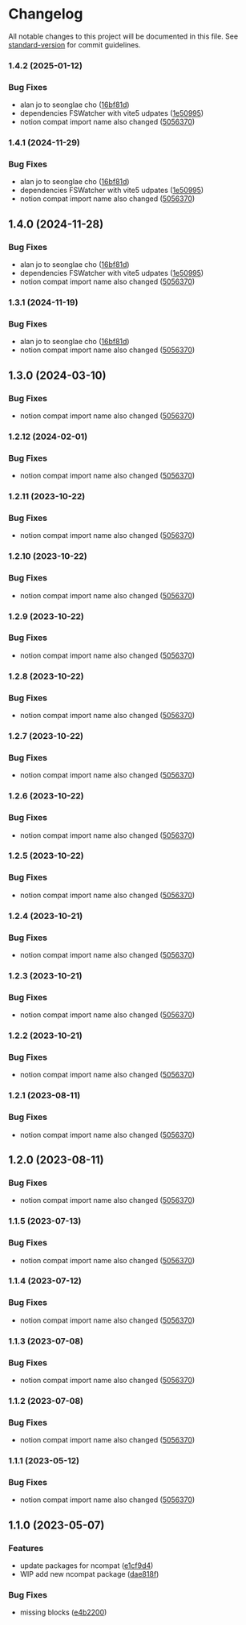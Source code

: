 # Changelog

All notable changes to this project will be documented in this file. See [standard-version](https://github.com/conventional-changelog/standard-version) for commit guidelines.

### 1.4.2 (2025-01-12)

### Bug Fixes

- alan jo to seonglae cho ([16bf81d](https://github.com/texonom/notion-node/commit/16bf81d3b2fe0efee18cae54534c5907e073c490))
- dependencies FSWatcher with vite5 udpates ([1e50995](https://github.com/texonom/notion-node/commit/1e509952417bc00166d39ab5ed8310a1bddcc7be))
- notion compat import name also changed ([5056370](https://github.com/texonom/notion-node/commit/505637077890d1b7e2c7a9caca8abe47b6ea2fdc))

### 1.4.1 (2024-11-29)

### Bug Fixes

- alan jo to seonglae cho ([16bf81d](https://github.com/texonom/notion-node/commit/16bf81d3b2fe0efee18cae54534c5907e073c490))
- dependencies FSWatcher with vite5 udpates ([1e50995](https://github.com/texonom/notion-node/commit/1e509952417bc00166d39ab5ed8310a1bddcc7be))
- notion compat import name also changed ([5056370](https://github.com/texonom/notion-node/commit/505637077890d1b7e2c7a9caca8abe47b6ea2fdc))

## 1.4.0 (2024-11-28)

### Bug Fixes

- alan jo to seonglae cho ([16bf81d](https://github.com/texonom/notion-node/commit/16bf81d3b2fe0efee18cae54534c5907e073c490))
- dependencies FSWatcher with vite5 udpates ([1e50995](https://github.com/texonom/notion-node/commit/1e509952417bc00166d39ab5ed8310a1bddcc7be))
- notion compat import name also changed ([5056370](https://github.com/texonom/notion-node/commit/505637077890d1b7e2c7a9caca8abe47b6ea2fdc))

### 1.3.1 (2024-11-19)

### Bug Fixes

- alan jo to seonglae cho ([16bf81d](https://github.com/texonom/notion-node/commit/16bf81d3b2fe0efee18cae54534c5907e073c490))
- notion compat import name also changed ([5056370](https://github.com/texonom/notion-node/commit/505637077890d1b7e2c7a9caca8abe47b6ea2fdc))

## 1.3.0 (2024-03-10)

### Bug Fixes

- notion compat import name also changed ([5056370](https://github.com/texonom/notion-node/commit/505637077890d1b7e2c7a9caca8abe47b6ea2fdc))

### 1.2.12 (2024-02-01)

### Bug Fixes

- notion compat import name also changed ([5056370](https://github.com/texonom/notion-node/commit/505637077890d1b7e2c7a9caca8abe47b6ea2fdc))

### 1.2.11 (2023-10-22)

### Bug Fixes

- notion compat import name also changed ([5056370](https://github.com/texonom/notion-node/commit/505637077890d1b7e2c7a9caca8abe47b6ea2fdc))

### 1.2.10 (2023-10-22)

### Bug Fixes

- notion compat import name also changed ([5056370](https://github.com/texonom/notion-node/commit/505637077890d1b7e2c7a9caca8abe47b6ea2fdc))

### 1.2.9 (2023-10-22)

### Bug Fixes

- notion compat import name also changed ([5056370](https://github.com/texonom/notion-node/commit/505637077890d1b7e2c7a9caca8abe47b6ea2fdc))

### 1.2.8 (2023-10-22)

### Bug Fixes

- notion compat import name also changed ([5056370](https://github.com/texonom/notion-node/commit/505637077890d1b7e2c7a9caca8abe47b6ea2fdc))

### 1.2.7 (2023-10-22)

### Bug Fixes

- notion compat import name also changed ([5056370](https://github.com/texonom/notion-node/commit/505637077890d1b7e2c7a9caca8abe47b6ea2fdc))

### 1.2.6 (2023-10-22)

### Bug Fixes

- notion compat import name also changed ([5056370](https://github.com/texonom/notion-node/commit/505637077890d1b7e2c7a9caca8abe47b6ea2fdc))

### 1.2.5 (2023-10-22)

### Bug Fixes

- notion compat import name also changed ([5056370](https://github.com/texonom/notion-node/commit/505637077890d1b7e2c7a9caca8abe47b6ea2fdc))

### 1.2.4 (2023-10-21)

### Bug Fixes

- notion compat import name also changed ([5056370](https://github.com/texonom/notion-node/commit/505637077890d1b7e2c7a9caca8abe47b6ea2fdc))

### 1.2.3 (2023-10-21)

### Bug Fixes

- notion compat import name also changed ([5056370](https://github.com/texonom/notion-node/commit/505637077890d1b7e2c7a9caca8abe47b6ea2fdc))

### 1.2.2 (2023-10-21)

### Bug Fixes

- notion compat import name also changed ([5056370](https://github.com/texonom/notion-node/commit/505637077890d1b7e2c7a9caca8abe47b6ea2fdc))

### 1.2.1 (2023-08-11)

### Bug Fixes

- notion compat import name also changed ([5056370](https://github.com/texonom/notion-node/commit/505637077890d1b7e2c7a9caca8abe47b6ea2fdc))

## 1.2.0 (2023-08-11)

### Bug Fixes

- notion compat import name also changed ([5056370](https://github.com/texonom/notion-node/commit/505637077890d1b7e2c7a9caca8abe47b6ea2fdc))

### 1.1.5 (2023-07-13)

### Bug Fixes

- notion compat import name also changed ([5056370](https://github.com/texonom/notion-node/commit/505637077890d1b7e2c7a9caca8abe47b6ea2fdc))

### 1.1.4 (2023-07-12)

### Bug Fixes

- notion compat import name also changed ([5056370](https://github.com/texonom/notion-node/commit/505637077890d1b7e2c7a9caca8abe47b6ea2fdc))

### 1.1.3 (2023-07-08)

### Bug Fixes

- notion compat import name also changed ([5056370](https://github.com/texonom/notion-node/commit/505637077890d1b7e2c7a9caca8abe47b6ea2fdc))

### 1.1.2 (2023-07-08)

### Bug Fixes

- notion compat import name also changed ([5056370](https://github.com/texonom/notion-node/commit/505637077890d1b7e2c7a9caca8abe47b6ea2fdc))

### 1.1.1 (2023-05-12)

### Bug Fixes

- notion compat import name also changed ([5056370](https://github.com/texonom/notion-node/commit/505637077890d1b7e2c7a9caca8abe47b6ea2fdc))

## 1.1.0 (2023-05-07)

### Features

- update packages for ncompat ([e1cf9d4](https://github.com/texonom/notion-node/commit/e1cf9d488a39827386d23fc1fe2bb49cd65a137c))
- WIP add new ncompat package ([dae818f](https://github.com/texonom/notion-node/commit/dae818fc37842405721faa470f73206a5c64fd25))

### Bug Fixes

- missing blocks ([e4b2200](https://github.com/texonom/notion-node/commit/e4b22001459fd1ae02525717ca0638ab7f8c880a))
